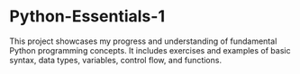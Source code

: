 # Python-Essentials-1
This project showcases my progress and understanding of fundamental Python programming concepts. It includes exercises and examples of basic syntax, data types, variables, control flow, and functions.

